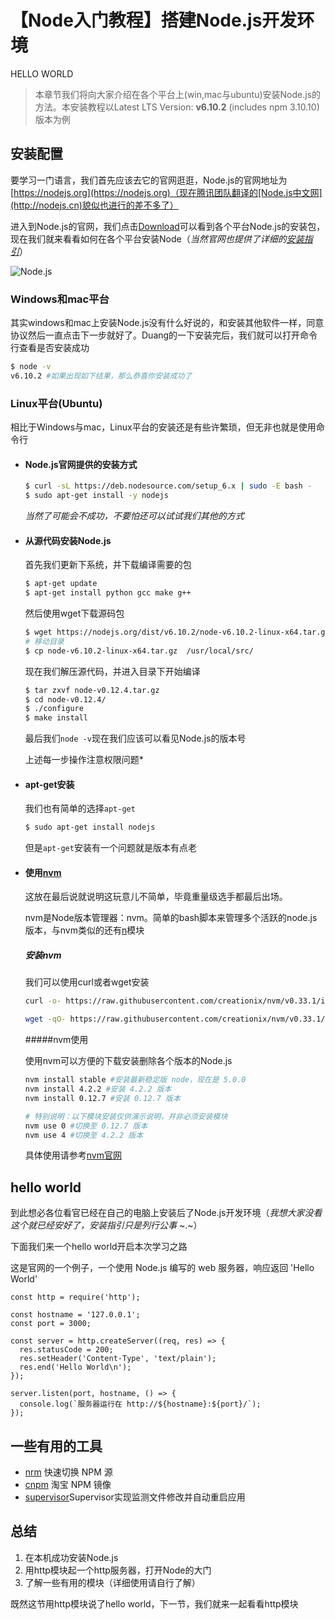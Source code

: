 # 【Node入门教程】搭建Node.js开发环境
HELLO WORLD
> 本章节我们将向大家介绍在各个平台上(win,mac与ubuntu)安装Node.js的方法。本安装教程以Latest LTS Version: **v6.10.2** (includes npm 3.10.10)版本为例

## 安装配置

要学习一门语言，我们首先应该去它的官网逛逛，Node.js的官网地址为[https://nodejs.org](https://nodejs.org)（现在腾讯团队翻译的[Node.js中文网](http://nodejs.cn)貌似也进行的差不多了）

进入到Node.js的官网，我们点击[Download](https://nodejs.org/en/download/)可以看到各个平台Node.js的安装包，现在我们就来看看如何在各个平台安装Node（*当然官网也提供了详细的[安装指引](https://nodejs.org/en/download/package-manager/)*）

![Node.js](http://ommpd2lnj.bkt.clouddn.com/node.png)

### Windows和mac平台

其实windows和mac上安装Node.js没有什么好说的，和安装其他软件一样，同意协议然后一直点击下一步就好了。Duang的一下安装完后，我们就可以打开命令行查看是否安装成功

```bash
$ node -v
v6.10.2 #如果出现如下结果，那么恭喜你安装成功了
```

### Linux平台(Ubuntu)

相比于Windows与mac，Linux平台的安装还是有些许繁琐，但无非也就是使用命令行

- #### Node.js官网提供的安装方式

  ```bash
  $ curl -sL https://deb.nodesource.com/setup_6.x | sudo -E bash -
  $ sudo apt-get install -y nodejs
  ```

  *当然了可能会不成功，不要怕还可以试试我们其他的方式*

- #### 从源代码安装Node.js

  首先我们更新下系统，并下载编译需要的包

  ```bash
  $ apt-get update
  $ apt-get install python gcc make g++
  ```

  然后使用wget下载源码包

  ```bash
  $ wget https://nodejs.org/dist/v6.10.2/node-v6.10.2-linux-x64.tar.gz 
  # 移动目录
  $ cp node-v6.10.2-linux-x64.tar.gz  /usr/local/src/
  ```

  现在我们解压源代码，并进入目录下开始编译

  ```bash
  $ tar zxvf node-v0.12.4.tar.gz
  $ cd node-v0.12.4/
  $ ./configure
  $ make install
  ```

  最后我们`node -v`现在我们应该可以看见Node.js的版本号

  上述每一步操作注意权限问题*


- #### apt-get安装

  我们也有简单的选择`apt-get`

  ```bash
  $ sudo apt-get install nodejs
  ```

  但是`apt-get`安装有一个问题就是版本有点老

- #### 使用[nvm](https://github.com/creationix/nvm)

  这放在最后说就说明这玩意儿不简单，毕竟重量级选手都最后出场。

  nvm是Node版本管理器：nvm。简单的bash脚本来管理多个活跃的node.js版本，与nvm类似的还有[n](https://github.com/tj/n)模块

  ##### 安装nvm

  我们可以使用curl或者wget安装

  ```bash
  curl -o- https://raw.githubusercontent.com/creationix/nvm/v0.33.1/install.sh | bash
  ```

  ```bash
  wget -qO- https://raw.githubusercontent.com/creationix/nvm/v0.33.1/install.sh | bash
  ```

  #####nvm使用

  使用nvm可以方便的下载安装删除各个版本的Node.js

  ```bash
  nvm install stable #安装最新稳定版 node，现在是 5.0.0
  nvm install 4.2.2 #安装 4.2.2 版本
  nvm install 0.12.7 #安装 0.12.7 版本

  # 特别说明：以下模块安装仅供演示说明，并非必须安装模块
  nvm use 0 #切换至 0.12.7 版本
  nvm use 4 #切换至 4.2.2 版本
  ```

  具体使用请参考[nvm官网](https://github.com/creationix/nvm)

## hello world

到此想必各位看官已经在自己的电脑上安装后了Node.js开发环境（*我想大家没看这个就已经安好了，安装指引只是列行公事* ~.~）

下面我们来一个hello world开启本次学习之路

这是官网的一个例子，一个使用 Node.js 编写的 web 服务器，响应返回 'Hello World'

```
const http = require('http');

const hostname = '127.0.0.1';
const port = 3000;

const server = http.createServer((req, res) => {
  res.statusCode = 200;
  res.setHeader('Content-Type', 'text/plain');
  res.end('Hello World\n');
});

server.listen(port, hostname, () => {
  console.log(`服务器运行在 http://${hostname}:${port}/`);
});
```

## 一些有用的工具

- [nrm](https://github.com/Pana/nrm) 快速切换 NPM 源 
- [cnpm](http://npm.taobao.org/) 淘宝 NPM 镜像
- [supervisor](https://www.npmjs.com/package/supervisor)Supervisor实现监测文件修改并自动重启应用

## 总结

1. 在本机成功安装Node.js
2. 用http模块起一个http服务器，打开Node的大门
3. 了解一些有用的模块（详细使用请自行了解）

既然这节用http模块说了hello world，下一节，我们就来一起看看http模块